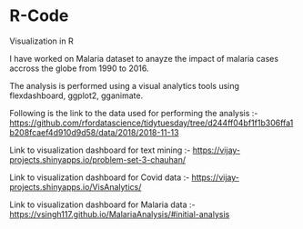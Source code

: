 # R-Code
Visualization in R

I have worked on Malaria dataset to anayze the impact of malaria cases accross the globe from 1990 to 2016.

The analysis is performed using a visual analytics tools using flexdashboard, ggplot2, gganimate.

Following is the link to the data used for performing the analysis :-
https://github.com/rfordatascience/tidytuesday/tree/d244ff04bf1f1b306ffa1b208fcaef4d910d9d58/data/2018/2018-11-13


Link to visualization dashboard for text mining :- 
https://vijay-projects.shinyapps.io/problem-set-3-chauhan/

Link to visualization dashboard for Covid data :-
https://vijay-projects.shinyapps.io/VisAnalytics/

Link to visualization dashboard for Malaria data :-
https://vsingh117.github.io/MalariaAnalysis/#initial-analysis
